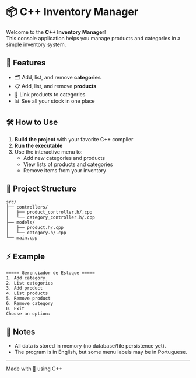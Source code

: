 # 📦 C++ Inventory Manager

Welcome to the **C++ Inventory Manager**!  
This console application helps you manage products and categories in a simple inventory system.

## 🚀 Features

- 🗂️ Add, list, and remove **categories**
- 📋 Add, list, and remove **products**
- 🔗 Link products to categories
- 📊 See all your stock in one place

## 🛠️ How to Use

1. **Build the project** with your favorite C++ compiler
2. **Run the executable**
3. Use the interactive menu to:
    - Add new categories and products
    - View lists of products and categories
    - Remove items from your inventory

## 📁 Project Structure

```
src/
├── controllers/
│   ├── product_controller.h/.cpp
│   └── category_controller.h/.cpp
├── models/
│   ├── product.h/.cpp
│   └── category.h/.cpp
└── main.cpp
```

## ⚡ Example

```
===== Gerenciador de Estoque =====
1. Add category
2. List categories
3. Add product
4. List products
5. Remove product
6. Remove category
0. Exit
Choose an option:
```

## 📝 Notes

- All data is stored in memory (no database/file persistence yet).
- The program is in English, but some menu labels may be in Portuguese.

---

Made with 💙 using C++